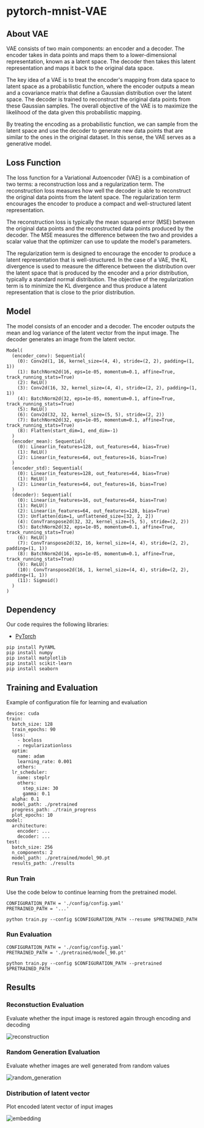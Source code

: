 # pytorch-mnist-VAE
## About VAE
VAE consists of two main components: an encoder and a decoder. The encoder takes in data points and maps them to a lower-dimensional representation, known as a latent space. The decoder then takes this latent representation and maps it back to the original data space.

The key idea of a VAE is to treat the encoder's mapping from data space to latent space as a probabilistic function, where the encoder outputs a mean and a covariance matrix that define a Gaussian distribution over the latent space. The decoder is trained to reconstruct the original data points from these Gaussian samples. The overall objective of the VAE is to maximize the likelihood of the data given this probabilistic mapping.

By treating the encoding as a probabilistic function, we can sample from the latent space and use the decoder to generate new data points that are similar to the ones in the original dataset. In this sense, the VAE serves as a generative model.

## Loss Function
The loss function for a Variational Autoencoder (VAE) is a combination of two terms: a reconstruction loss and a regularization term. The reconstruction loss measures how well the decoder is able to reconstruct the original data points from the latent space. The regularization term encourages the encoder to produce a compact and well-structured latent representation.

The reconstruction loss is typically the mean squared error (MSE) between the original data points and the reconstructed data points produced by the decoder. The MSE measures the difference between the two and provides a scalar value that the optimizer can use to update the model's parameters.

The regularization term is designed to encourage the encoder to produce a latent representation that is well-structured. In the case of a VAE, the KL divergence is used to measure the difference between the distribution over the latent space that is produced by the encoder and a prior distribution, typically a standard normal distribution. The objective of the regularization term is to minimize the KL divergence and thus produce a latent representation that is close to the prior distribution.

## Model
The model consists of an encoder and a decoder. The encoder outputs the mean and log variance of the latent vector from the input image. The decoder generates an image from the latent vector.

```
Model(
  (encoder_conv): Sequential(
    (0): Conv2d(1, 16, kernel_size=(4, 4), stride=(2, 2), padding=(1, 1))
    (1): BatchNorm2d(16, eps=1e-05, momentum=0.1, affine=True, track_running_stats=True)
    (2): ReLU()
    (3): Conv2d(16, 32, kernel_size=(4, 4), stride=(2, 2), padding=(1, 1))
    (4): BatchNorm2d(32, eps=1e-05, momentum=0.1, affine=True, track_running_stats=True)
    (5): ReLU()
    (6): Conv2d(32, 32, kernel_size=(5, 5), stride=(2, 2))
    (7): BatchNorm2d(32, eps=1e-05, momentum=0.1, affine=True, track_running_stats=True)
    (8): Flatten(start_dim=1, end_dim=-1)
  )
  (encoder_mean): Sequential(
    (0): Linear(in_features=128, out_features=64, bias=True)
    (1): ReLU()
    (2): Linear(in_features=64, out_features=16, bias=True)
  )
  (encoder_std): Sequential(
    (0): Linear(in_features=128, out_features=64, bias=True)
    (1): ReLU()
    (2): Linear(in_features=64, out_features=16, bias=True)
  )
  (decoder): Sequential(
    (0): Linear(in_features=16, out_features=64, bias=True)
    (1): ReLU()
    (2): Linear(in_features=64, out_features=128, bias=True)
    (3): Unflatten(dim=1, unflattened_size=[32, 2, 2])
    (4): ConvTranspose2d(32, 32, kernel_size=(5, 5), stride=(2, 2))
    (5): BatchNorm2d(32, eps=1e-05, momentum=0.1, affine=True, track_running_stats=True)
    (6): ReLU()
    (7): ConvTranspose2d(32, 16, kernel_size=(4, 4), stride=(2, 2), padding=(1, 1))
    (8): BatchNorm2d(16, eps=1e-05, momentum=0.1, affine=True, track_running_stats=True)
    (9): ReLU()
    (10): ConvTranspose2d(16, 1, kernel_size=(4, 4), stride=(2, 2), padding=(1, 1))
    (11): Sigmoid()
  )
)
```

## Dependency
Our code requires the following libraries:
* [PyTorch](https://pytorch.org/)
```
pip install PyYAML
pip install numpy
pip install matplotlib
pip install scikit-learn
pip install seaborn
```

## Training and Evaluation
Example of configuration file for learning and evaluation
```
device: cuda
train:
  batch_size: 128
  train_epochs: 90
  loss:
    - bceloss
    - regularizationloss
  optim:
    name: adam
    learning_rate: 0.001
    others:
  lr_scheduler:
    name: steplr
    others:
      step_size: 30
      gamma: 0.1
  alpha: 0.1
  model_path: ./pretrained
  progress_path: ./train_progress
  plot_epochs: 10
model:
  architecture:
    encoder: ...
    decoder: ...
test:
  batch_size: 256
  n_components: 2
  model_path: ./pretrained/model_90.pt
  results_path: ./results
```

### Run Train
Use the code below to continue learning from the pretrained model.

```
CONFIGURATION_PATH = './config/config.yaml'
PRETRAINED_PATH = '...'

python train.py --config $CONFIGURATION_PATH --resume $PRETRAINED_PATH
```

### Run Evaluation
```
CONFIGURATION_PATH = './config/config.yaml'
PRETRAINED_PATH = './pretrained/model_90.pt'

python train.py --config $CONFIGURATION_PATH --pretrained $PRETRAINED_PATH
```

## Results
### Reconstuction Evaluation
Evaluate whether the input image is restored again through encoding and decoding

![reconstruction](https://user-images.githubusercontent.com/37692743/218276268-d18e79c4-0862-46ee-9b37-c6db1bc289cc.png)

### Random Generation Evaluation
Evaluate whether images are well generated from random values

![random_generation](https://user-images.githubusercontent.com/37692743/218276277-ef602f9e-9bd0-4422-9dfc-8d006419b8ea.png)

### Distribution of latent vector
Plot encoded latent vector of input images

![embedding](https://user-images.githubusercontent.com/37692743/218276286-aff4e839-d09d-4bd0-bdb8-88e3c50b4868.png)
